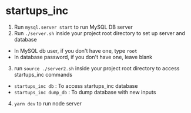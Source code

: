# startups_inc
1. Run `mysql.server start` to run MySQL DB server
2. Run `./server.sh` inside your project root directory to set up server and database
* In MySQL db user, if you don't have one, type `root`
* In database password, if you don't have one, leave blank
3. run `source ./server2.sh` inside your project root directory to access startups_inc commands
* `startups_inc db` : To access startups_inc database
* `startups_inc dump_db` : To dump database with new inputs
4. `yarn dev` to run node server
